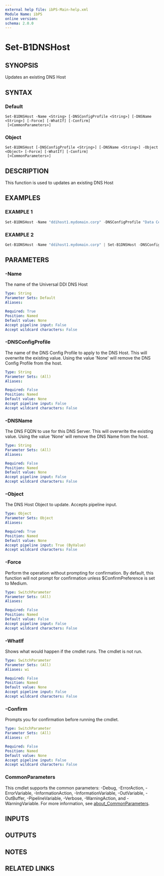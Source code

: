 ```yaml
---
external help file: ibPS-Main-help.xml
Module Name: ibPS
online version:
schema: 2.0.0
---
```


# Set-B1DNSHost

## SYNOPSIS
Updates an existing DNS Host

## SYNTAX

### Default
```
Set-B1DNSHost -Name <String> [-DNSConfigProfile <String>] [-DNSName <String>] [-Force] [-WhatIf] [-Confirm]
 [<CommonParameters>]
```

### Object
```
Set-B1DNSHost [-DNSConfigProfile <String>] [-DNSName <String>] -Object <Object> [-Force] [-WhatIf] [-Confirm]
 [<CommonParameters>]
```

## DESCRIPTION
This function is used to updates an existing DNS Host

## EXAMPLES

### EXAMPLE 1
```powershell
Set-B1DNSHost -Name "ddihost1.mydomain.corp" -DNSConfigProfile "Data Centre" -DNSName "ddihost1.mydomain.corp"
```

### EXAMPLE 2
```powershell
Get-B1DNSHost -Name "ddihost1.mydomain.corp" | Set-B1DNSHost -DNSConfigProfile "Data Centre" -DNSName "ddihost1.mydomain.corp"
```

## PARAMETERS

### -Name
The name of the Universal DDI DNS Host

```yaml
Type: String
Parameter Sets: Default
Aliases:

Required: True
Position: Named
Default value: None
Accept pipeline input: False
Accept wildcard characters: False
```

### -DNSConfigProfile
The name of the DNS Config Profile to apply to the DNS Host.
This will overwrite the existing value.
Using the value 'None' will remove the DNS Config Profile from the host.

```yaml
Type: String
Parameter Sets: (All)
Aliases:

Required: False
Position: Named
Default value: None
Accept pipeline input: False
Accept wildcard characters: False
```

### -DNSName
The DNS FQDN to use for this DNS Server.
This will overwrite the existing value.
Using the value 'None' will remove the DNS Name from the host.

```yaml
Type: String
Parameter Sets: (All)
Aliases:

Required: False
Position: Named
Default value: None
Accept pipeline input: False
Accept wildcard characters: False
```

### -Object
The DNS Host Object to update.
Accepts pipeline input.

```yaml
Type: Object
Parameter Sets: Object
Aliases:

Required: True
Position: Named
Default value: None
Accept pipeline input: True (ByValue)
Accept wildcard characters: False
```

### -Force
Perform the operation without prompting for confirmation.
By default, this function will not prompt for confirmation unless $ConfirmPreference is set to Medium.

```yaml
Type: SwitchParameter
Parameter Sets: (All)
Aliases:

Required: False
Position: Named
Default value: False
Accept pipeline input: False
Accept wildcard characters: False
```

### -WhatIf
Shows what would happen if the cmdlet runs.
The cmdlet is not run.

```yaml
Type: SwitchParameter
Parameter Sets: (All)
Aliases: wi

Required: False
Position: Named
Default value: None
Accept pipeline input: False
Accept wildcard characters: False
```

### -Confirm
Prompts you for confirmation before running the cmdlet.

```yaml
Type: SwitchParameter
Parameter Sets: (All)
Aliases: cf

Required: False
Position: Named
Default value: None
Accept pipeline input: False
Accept wildcard characters: False
```

### CommonParameters
This cmdlet supports the common parameters: -Debug, -ErrorAction, -ErrorVariable, -InformationAction, -InformationVariable, -OutVariable, -OutBuffer, -PipelineVariable, -Verbose, -WarningAction, and -WarningVariable. For more information, see [about_CommonParameters](http://go.microsoft.com/fwlink/?LinkID=113216).

## INPUTS

## OUTPUTS

## NOTES

## RELATED LINKS

